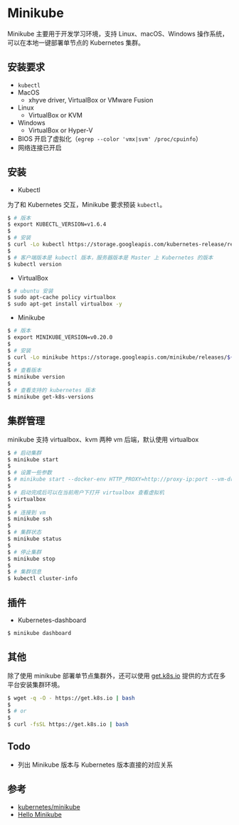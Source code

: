 # Minikube

Minikube 主要用于开发学习环境，支持 Linux、macOS、Windows 操作系统，可以在本地一键部署单节点的 Kubernetes 集群。

## 安装要求

* `kubectl`
* MacOS
  * xhyve driver, VirtualBox or VMware Fusion
* Linux
  * VirtualBox or KVM
* Windows
  * VirtualBox or Hyper-V
* BIOS 开启了虚拟化（`egrep --color 'vmx|svm' /proc/cpuinfo`）
* 网络连接已开启

## 安装

* Kubectl

为了和 Kubernetes 交互，Minikube 要求预装 `kubectl`。

```bash
$ # 版本
$ export KUBECTL_VERSION=v1.6.4
$
$ # 安装
$ curl -Lo kubectl https://storage.googleapis.com/kubernetes-release/release/${KUBECTL_VERSION}/bin/linux/amd64/kubectl && chmod +x kubectl && sudo mv kubectl /usr/local/bin/
$
$ # 客户端版本是 kubectl 版本，服务器版本是 Master 上 Kubernetes 的版本
$ kubectl version
```

* VirtualBox

```bash
$ # ubuntu 安装
$ sudo apt-cache policy virtualbox
$ sudo apt-get install virtualbox -y
```

* Minikube

```bash
$ # 版本
$ export MINIKUBE_VERSION=v0.20.0
$
$ # 安装
$ curl -Lo minikube https://storage.googleapis.com/minikube/releases/${MINIKUBE_VERSION}/minikube-linux-amd64 && chmod +x minikube && sudo mv minikube /usr/local/bin/
$
$ # 查看版本
$ minikube version
$
$ # 查看支持的 kubernetes 版本
$ minikube get-k8s-versions
```

## 集群管理

minikube 支持 virtualbox、kvm 两种 vm 后端，默认使用 virtualbox

```bash
$ # 启动集群
$ minikube start
$
$ # 设置一些参数
$ # minikube start --docker-env HTTP_PROXY=http://proxy-ip:port --vm-driver=virtualbox --memory=1024
$
$ # 启动完成后可以在当前用户下打开 virtualbox 查看虚拟机
$ virtualbox
$
$ # 连接到 vm
$ minikube ssh
$
$ # 集群状态
$ minikube status
$
$ # 停止集群
$ minikube stop
$
$ # 集群信息
$ kubectl cluster-info
```


## 插件

* Kubernetes-dashboard

```bash
$ minikube dashboard
```


## 其他

除了使用 minikube 部署单节点集群外，还可以使用 [get.k8s.io](https://get.k8s.io/) 提供的方式在多平台安装集群环境。

```bash
$ wget -q -O - https://get.k8s.io | bash
$
$ # or
$
$ curl -fsSL https://get.k8s.io | bash
```

## Todo

* 列出 Minikube 版本与 Kubernetes 版本直接的对应关系

## 参考

* [kubernetes/minikube](https://github.com/kubernetes/minikube/blob/k8s-v1.6/README.md)
* [Hello Minikube](https://kubernetes.io/docs/tutorials/stateless-application/hello-minikube/)